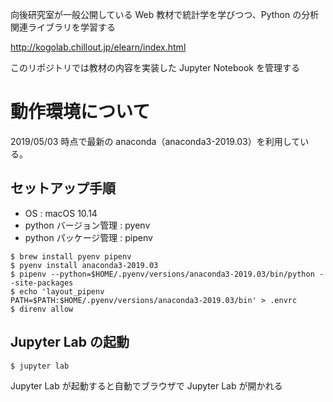 向後研究室が一般公開している Web 教材で統計学を学びつつ、Python の分析関連ライブラリを学習する

http://kogolab.chillout.jp/elearn/index.html

このリポジトリでは教材の内容を実装した Jupyter Notebook を管理する

# 動作環境について

2019/05/03 時点で最新の anaconda（anaconda3-2019.03）を利用している。

## セットアップ手順

* OS : macOS 10.14
* python バージョン管理 : pyenv
* python パッケージ管理 : pipenv

```
$ brew install pyenv pipenv
$ pyenv install anaconda3-2019.03
$ pipenv --python=$HOME/.pyenv/versions/anaconda3-2019.03/bin/python --site-packages
$ echo 'layout_pipenv
PATH=$PATH:$HOME/.pyenv/versions/anaconda3-2019.03/bin' > .envrc
$ direnv allow
```

## Jupyter Lab の起動

```
$ jupyter lab
```

Jupyter Lab が起動すると自動でブラウザで Jupyter Lab が開かれる
